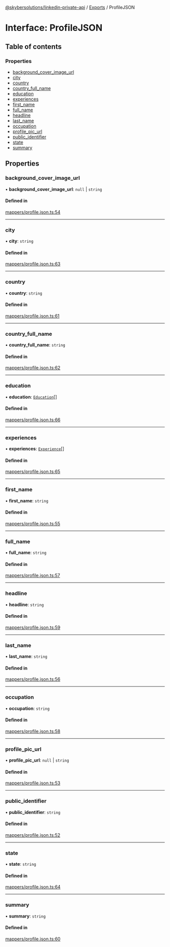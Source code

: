 [@skybersolutions/linkedin-private-api](../README.md) / [Exports](../modules.md) / ProfileJSON

# Interface: ProfileJSON

## Table of contents

### Properties

- [background\_cover\_image\_url](ProfileJSON.md#background_cover_image_url)
- [city](ProfileJSON.md#city)
- [country](ProfileJSON.md#country)
- [country\_full\_name](ProfileJSON.md#country_full_name)
- [education](ProfileJSON.md#education)
- [experiences](ProfileJSON.md#experiences)
- [first\_name](ProfileJSON.md#first_name)
- [full\_name](ProfileJSON.md#full_name)
- [headline](ProfileJSON.md#headline)
- [last\_name](ProfileJSON.md#last_name)
- [occupation](ProfileJSON.md#occupation)
- [profile\_pic\_url](ProfileJSON.md#profile_pic_url)
- [public\_identifier](ProfileJSON.md#public_identifier)
- [state](ProfileJSON.md#state)
- [summary](ProfileJSON.md#summary)

## Properties

### background\_cover\_image\_url

• **background\_cover\_image\_url**: ``null`` \| `string`

#### Defined in

[mappers/profile.json.ts:54](https://github.com/SkyberSolutions/linkedin-private-api/blob/c247a0c/src/mappers/profile.json.ts#L54)

___

### city

• **city**: `string`

#### Defined in

[mappers/profile.json.ts:63](https://github.com/SkyberSolutions/linkedin-private-api/blob/c247a0c/src/mappers/profile.json.ts#L63)

___

### country

• **country**: `string`

#### Defined in

[mappers/profile.json.ts:61](https://github.com/SkyberSolutions/linkedin-private-api/blob/c247a0c/src/mappers/profile.json.ts#L61)

___

### country\_full\_name

• **country\_full\_name**: `string`

#### Defined in

[mappers/profile.json.ts:62](https://github.com/SkyberSolutions/linkedin-private-api/blob/c247a0c/src/mappers/profile.json.ts#L62)

___

### education

• **education**: [`Education`](Education.md)[]

#### Defined in

[mappers/profile.json.ts:66](https://github.com/SkyberSolutions/linkedin-private-api/blob/c247a0c/src/mappers/profile.json.ts#L66)

___

### experiences

• **experiences**: [`Experience`](Experience.md)[]

#### Defined in

[mappers/profile.json.ts:65](https://github.com/SkyberSolutions/linkedin-private-api/blob/c247a0c/src/mappers/profile.json.ts#L65)

___

### first\_name

• **first\_name**: `string`

#### Defined in

[mappers/profile.json.ts:55](https://github.com/SkyberSolutions/linkedin-private-api/blob/c247a0c/src/mappers/profile.json.ts#L55)

___

### full\_name

• **full\_name**: `string`

#### Defined in

[mappers/profile.json.ts:57](https://github.com/SkyberSolutions/linkedin-private-api/blob/c247a0c/src/mappers/profile.json.ts#L57)

___

### headline

• **headline**: `string`

#### Defined in

[mappers/profile.json.ts:59](https://github.com/SkyberSolutions/linkedin-private-api/blob/c247a0c/src/mappers/profile.json.ts#L59)

___

### last\_name

• **last\_name**: `string`

#### Defined in

[mappers/profile.json.ts:56](https://github.com/SkyberSolutions/linkedin-private-api/blob/c247a0c/src/mappers/profile.json.ts#L56)

___

### occupation

• **occupation**: `string`

#### Defined in

[mappers/profile.json.ts:58](https://github.com/SkyberSolutions/linkedin-private-api/blob/c247a0c/src/mappers/profile.json.ts#L58)

___

### profile\_pic\_url

• **profile\_pic\_url**: ``null`` \| `string`

#### Defined in

[mappers/profile.json.ts:53](https://github.com/SkyberSolutions/linkedin-private-api/blob/c247a0c/src/mappers/profile.json.ts#L53)

___

### public\_identifier

• **public\_identifier**: `string`

#### Defined in

[mappers/profile.json.ts:52](https://github.com/SkyberSolutions/linkedin-private-api/blob/c247a0c/src/mappers/profile.json.ts#L52)

___

### state

• **state**: `string`

#### Defined in

[mappers/profile.json.ts:64](https://github.com/SkyberSolutions/linkedin-private-api/blob/c247a0c/src/mappers/profile.json.ts#L64)

___

### summary

• **summary**: `string`

#### Defined in

[mappers/profile.json.ts:60](https://github.com/SkyberSolutions/linkedin-private-api/blob/c247a0c/src/mappers/profile.json.ts#L60)
